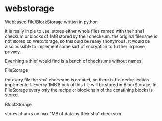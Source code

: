 # webstorage
Webbased File/BlockStorage written in python

it is really imple to use, stores either whole files named with their sha1 checkum
or blocks of 1MB stored by their checksum.
the original filename is not stored ob WebStorage, so this ould be really anonymous.
It would be also possible to implement some sort of encryption to further improve
privacy.

Everthing a thief would find is a bunch of checksums without names.

FileStorage

for every file the sha1 checksum is created, so there is file deduplication implemented.
Everby 1MB Block of this file will be stored in BlockStorage.
In FileStorage every only the recipe or blockchain of the conatining blocks is stored.

BlockStorage

stores chunks ov max 1MB of data by their sha1 checksum

